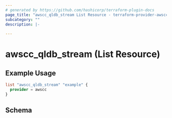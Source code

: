 ```yaml
---
# generated by https://github.com/hashicorp/terraform-plugin-docs
page_title: "awscc_qldb_stream List Resource - terraform-provider-awscc"
subcategory: ""
description: |-
  
---
```


# awscc_qldb_stream (List Resource)



## Example Usage

```terraform
list "awscc_qldb_stream" "example" {
  provider = awscc
}
```

<!-- schema generated by tfplugindocs -->
## Schema
